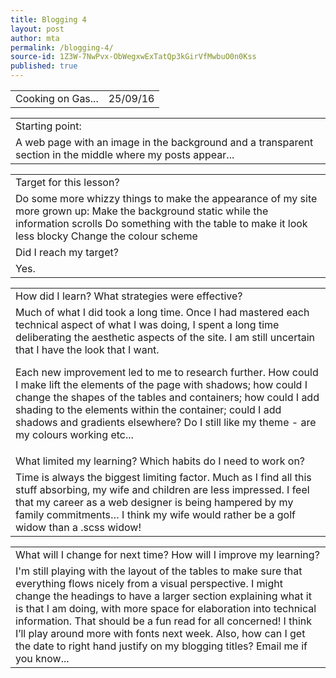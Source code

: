 ```yaml
---
title: Blogging 4
layout: post
author: mta
permalink: /blogging-4/
source-id: 1Z3W-7NwPvx-ObWegxwExTatQp3kGirVfMwbuO0n0Kss
published: true
---
```

<table>
  <tr>
    <td>Cooking on Gas...</td>
    <td>25/09/16</td>
  </tr>
</table>


<table>
  <tr>
    <td>Starting point:</td>
  </tr>
  <tr>
    <td>A web page with an image in the background and a transparent section in the middle where my posts appear... </td>
  </tr>
</table>


<table>
  <tr>
    <td>Target for this lesson?</td>
  </tr>
  <tr>
    <td>Do some more whizzy things to make the appearance of my site more grown up:
Make the background static while the information scrolls
Do something with the table to make it look less blocky
Change the colour scheme</td>
  </tr>
  <tr>
    <td>Did I reach my target?</td>
  </tr>
  <tr>
    <td>Yes.</td>
  </tr>
</table>


<table>
  <tr>
    <td>How did I learn? What strategies were effective?</td>
  </tr>
  <tr>
    <td>Much of what I did took a long time.  Once I had mastered each technical aspect of what I was doing, I spent a long time deliberating the aesthetic aspects of the site.  I am still uncertain that I have the look that I want.

Each new improvement led to me to research further.  How could I make lift the elements of the page with shadows; how could I change the shapes of the tables and containers; how could I add shading to the elements within the container; could I add shadows and gradients elsewhere? Do I still like my theme - are my colours working etc...</td>
  </tr>
  <tr>
    <td>What limited my learning? Which habits do I need to work on?</td>
  </tr>
  <tr>
    <td>Time is always the biggest limiting factor.  Much as I find all this stuff absorbing, my wife and children are less impressed.  I feel that my career as a web designer is being hampered by my family commitments… I think my wife would rather be a golf widow than a .scss widow!</td>
  </tr>
</table>


<table>
  <tr>
    <td>What will I change for next time? How will I improve my learning?</td>
  </tr>
  <tr>
    <td>I'm still playing with the layout of the tables to make sure that everything flows nicely from a visual perspective.  I might change the headings to have a larger section explaining what it is that I am doing, with more space for elaboration into technical information.  That should be a fun read for all concerned! I think I’ll play around more with fonts next week.  Also, how can I get the date to right hand justify on my blogging titles?  Email me if you know...</td>
  </tr>
</table>


